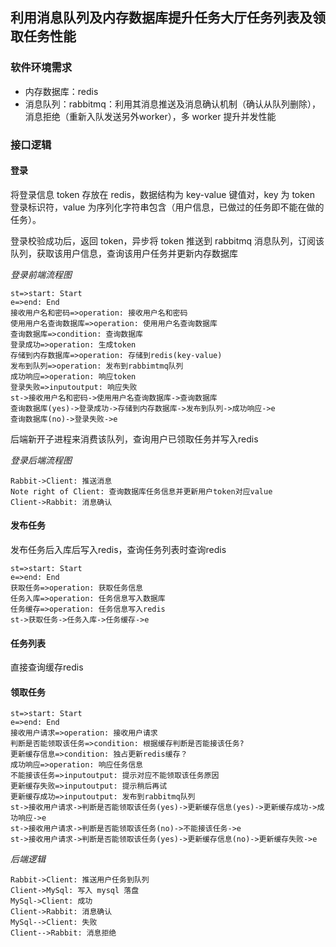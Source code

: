 ## 利用消息队列及内存数据库提升任务大厅任务列表及领取任务性能

### 软件环境需求

* 内存数据库：redis
* 消息队列：rabbitmq：利用其消息推送及消息确认机制（确认从队列删除），消息拒绝（重新入队发送另外worker），多 worker 提升并发性能

### 接口逻辑

#### 登录

将登录信息 token 存放在 redis，数据结构为 key-value 键值对，key 为 token 登录标识符，value 为序列化字符串包含（用户信息，已做过的任务即不能在做的任务）。

登录校验成功后，返回 token，异步将 token 推送到 rabbitmq 消息队列，订阅该队列，获取该用户信息，查询该用户任务并更新内存数据库

*登录前端流程图*

```flow
st=>start: Start
e=>end: End
接收用户名和密码=>operation: 接收用户名和密码
使用用户名查询数据库=>operation: 使用用户名查询数据库
查询数据库=>condition: 查询数据库
登录成功=>operation: 生成token
存储到内存数据库=>operation: 存储到redis(key-value)
发布到队列=>operation: 发布到rabbimtmq队列
成功响应=>operation: 响应token
登录失败=>inputoutput: 响应失败
st->接收用户名和密码->使用用户名查询数据库->查询数据库
查询数据库(yes)->登录成功->存储到内存数据库->发布到队列->成功响应->e
查询数据库(no)->登录失败->e
```

后端新开子进程来消费该队列，查询用户已领取任务并写入redis

*登录后端流程图*

```sequence
Rabbit->Client: 推送消息
Note right of Client: 查询数据库任务信息并更新用户token对应value
Client->Rabbit: 消息确认
```

#### 发布任务

发布任务后入库后写入redis，查询任务列表时查询redis

```flow
st=>start: Start
e=>end: End
获取任务=>operation: 获取任务信息
任务入库=>operation: 任务信息写入数据库
任务缓存=>operation: 任务信息写入redis
st->获取任务->任务入库->任务缓存->e
```

####  任务列表

直接查询缓存redis

#### 领取任务

```flow
st=>start: Start
e=>end: End
接收用户请求=>operation: 接收用户请求
判断是否能领取该任务=>condition: 根据缓存判断是否能接该任务?
更新缓存信息=>condition: 独占更新redis缓存？
成功响应=>operation: 响应任务信息
不能接该任务=>inputoutput: 提示对应不能领取该任务原因
更新缓存失败=>inputoutput: 提示稍后再试
更新缓存成功=>inputoutput: 发布到rabbitmq队列
st->接收用户请求->判断是否能领取该任务(yes)->更新缓存信息(yes)->更新缓存成功->成功响应->e
st->接收用户请求->判断是否能领取该任务(no)->不能接该任务->e
st->接收用户请求->判断是否能领取该任务(yes)->更新缓存信息(no)->更新缓存失败->e
```

*后端逻辑*

```sequence
Rabbit->Client: 推送用户任务到队列
Client->MySql: 写入 mysql 落盘
MySql->Client: 成功
Client->Rabbit: 消息确认
MySql-->Client: 失败
Client-->Rabbit: 消息拒绝
```







